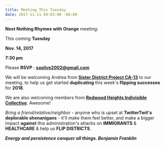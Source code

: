 ```yaml
---
title: Meeting This Tuesday
date: 2017-11-11 09:03:00 -08:00
---
```


**Next Nothing Rhymes with Orange** meeting:

This coming **Tuesday**

**Nov. 14, 2017**

**7:30 pm**

Please **RSVP** : **sasilve2002@gmail.com**

We will be welcoming Andrea from [**Sister District Project CA-13**](https://www.sisterdistrict.com/ca13/) to our meeting, to help us get started **duplicating** this week's **flipping successes** for **2018**.

We are also welcoming members from [**Redwood Heights Indivisible Collective**](https://www.facebook.com/rhindivisiblec/).  Awesome!

*Bring a friend/relative/neighbor* - anyone who is upset at **TwitterTwit's deplorable shenanigans** - it'll make them feel better, and make a bigger impact **against** this administration's attacks on **IMMIGRANTS** & **HEALTHCARE** & help us **FLIP DISTRICTS**.

***Energy and persistence conquer all things. Benjamin Franklin***
